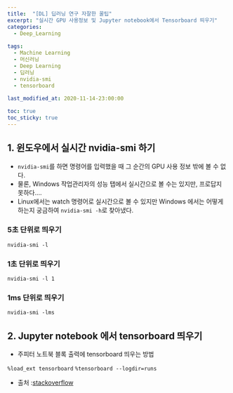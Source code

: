 ```yaml
---
title:  "[DL] 딥러닝 연구 자잘한 꿀팁"
excerpt: "실시간 GPU 사용정보 및 Jupyter notebook에서 Tensorboard 띄우기"
categories:
  - Deep_Learning
  
tags:
  - Machine Learning
  - 머신러닝
  - Deep Learning
  - 딥러닝
  - nvidia-smi
  - tensorboard
  
last_modified_at: 2020-11-14-23:00:00

toc: true
toc_sticky: true
---
```



## 1. 윈도우에서 실시간 nvidia-smi 하기
- `nvidia-smi`를 하면 명령어를 입력했을 때 그 순간의 GPU 사용 정보 밖에 볼 수 없다.
- 물론, Windows 작업관리자의 성능 탭에서 실시간으로 볼 수는 있지만, 프로답지 못하다....
- Linux에서는 watch 명령어로 실시간으로 볼 수 있지만 Windows 에서는 어떻게 하는지 궁금하여 `nvidia-smi -h`로 찾아냈다.

### 5초 단위로 띄우기
`nvidia-smi -l`

### 1초 단위로 띄우기
`nvidia-smi -l 1`

### 1ms 단위로 띄우기
`nvidia-smi -lms`

## 2. Jupyter notebook 에서 tensorboard 띄우기
- 주피터 노트북 블록 출력에 tensorboard 띄우는 방법

`%load_ext tensorboard`
`%tensorboard --logdir=runs`

- 출처 :[stackoverflow](https://stackoverflow.com/questions/47818822/can-i-use-tensorboard-with-google-colab)
